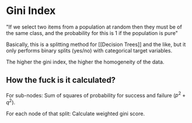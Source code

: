 # Gini Index

"If we select two items from a population at random then they must be of the same class,  and the probability for this is 1 if the population is pure"

Basically, this is a splitting method for [[Decision Trees]] and the like, but it only performs binary splits (yes/no) with categorical target variables. 

The higher the gini index, the higher the homogeneity of the data.

## How the fuck is it calculated?

For sub-nodes:
Sum of squares of probability for success and failure ($p^2+q^2$).

For each node of that split:
Calculate weighted gini score.
